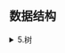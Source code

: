 ## 数据结构  
 <details><summary>5.树</summary>

[5.1树和二叉树定义、特点](https://github.com/Minichiellon/MyNotes/blob/main/%E6%95%B0%E6%8D%AE%E7%BB%93%E6%9E%84/5.%E6%A0%91/5.1.%E6%A0%91%E5%92%8C%E4%BA%8C%E5%8F%89%E6%A0%91%E5%AE%9A%E4%B9%89%E3%80%81%E7%89%B9%E7%82%B9.md)  
[5.2二叉树的性质](https://github.com/Minichiellon/MyNotes/blob/main/%E6%95%B0%E6%8D%AE%E7%BB%93%E6%9E%84/5.%E6%A0%91/5.2.%E4%BA%8C%E5%8F%89%E6%A0%91%E7%9A%84%E6%80%A7%E8%B4%A8.md)  
[5.3二叉树的存储结构](https://github.com/Minichiellon/MyNotes/blob/main/%E6%95%B0%E6%8D%AE%E7%BB%93%E6%9E%84/5.%E6%A0%91/5.3%E4%BA%8C%E5%8F%89%E6%A0%91%E7%9A%84%E5%AD%98%E5%82%A8%E7%BB%93%E6%9E%84.md)  
[5.4二叉树的遍历](https://github.com/Minichiellon/MyNotes/blob/main/%E6%95%B0%E6%8D%AE%E7%BB%93%E6%9E%84/5.%E6%A0%91/5.4%E4%BA%8C%E5%8F%89%E6%A0%91%E7%9A%84%E9%81%8D%E5%8E%86.md)  
[5.5二叉树遍历算法的应用](https://github.com/Minichiellon/MyNotes/blob/main/%E6%95%B0%E6%8D%AE%E7%BB%93%E6%9E%84/5.%E6%A0%91/5.5%E4%BA%8C%E5%8F%89%E6%A0%91%E9%81%8D%E5%8E%86%E7%AE%97%E6%B3%95%E7%9A%84%E5%BA%94%E7%94%A8.md)  
[5.6线索二叉树](https://github.com/Minichiellon/MyNotes/blob/main/%E6%95%B0%E6%8D%AE%E7%BB%93%E6%9E%84/5.%E6%A0%91/5.6%E7%BA%BF%E7%B4%A2%E4%BA%8C%E5%8F%89%E6%A0%91.md)  
[5.7树的存储结构](https://github.com/Minichiellon/MyNotes/blob/main/%E6%95%B0%E6%8D%AE%E7%BB%93%E6%9E%84/5.%E6%A0%91/5.7%E6%A0%91%E7%9A%84%E5%AD%98%E5%82%A8%E7%BB%93%E6%9E%84.md)  
[5.8树、森林和二叉树的转换及树的遍历](https://github.com/Minichiellon/MyNotes/blob/main/%E6%95%B0%E6%8D%AE%E7%BB%93%E6%9E%84/5.%E6%A0%91/5.8%E6%A0%91%E3%80%81%E6%A3%AE%E6%9E%97%E5%92%8C%E4%BA%8C%E5%8F%89%E6%A0%91%E7%9A%84%E8%BD%AC%E6%8D%A2%E5%8F%8A%E6%A0%91%E7%9A%84%E9%81%8D%E5%8E%86.md)  
[5.9哈夫曼树](https://github.com/Minichiellon/MyNotes/blob/main/%E6%95%B0%E6%8D%AE%E7%BB%93%E6%9E%84/5.%E6%A0%91/5.9%E5%93%88%E5%A4%AB%E6%9B%BC%E6%A0%91.md)  
   
 </details>
